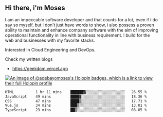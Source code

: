 ## Hi there, i'm Moses

I am an impeccable software developer and that counts for a lot, even if i do say so myself, but i don't just have words to show, i also possess a proven ability to maintain and enhance company software with the aim of improving operational functionality in line with business requirement. I build for the web and businesses with my favorite stacks.

Interested in Cloud Engineering and DevOps.

Check my written blogs
- https://geekdom.vercel.app

[![An image of @adebayomoses's Holopin badges, which is a link to view their full Holopin profile](https://holopin.me/adebayomoses)](https://holopin.io/@adebayomoses)

<!--START_SECTION:waka-->

```txt
HTML          1 hr 11 mins    ██████▓░░░░░░░░░░░░░░░░░░   26.55 %
JavaScript    49 mins         ████▓░░░░░░░░░░░░░░░░░░░░   18.36 %
CSS           47 mins         ████▒░░░░░░░░░░░░░░░░░░░░   17.71 %
Vue.js        34 mins         ███▒░░░░░░░░░░░░░░░░░░░░░   13.01 %
TypeScript    23 mins         ██▒░░░░░░░░░░░░░░░░░░░░░░   08.85 %
```

<!--END_SECTION:waka-->
